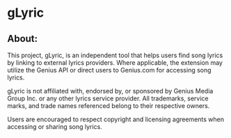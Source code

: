 # gLyric

## About:
This project, gLyric, is an independent tool that helps users find song lyrics by linking to external lyrics providers. Where applicable, the extension may utilize the Genius API or direct users to Genius.com for accessing song lyrics.

gLyric is not affiliated with, endorsed by, or sponsored by Genius Media Group Inc. or any other lyrics service provider. All trademarks, service marks, and trade names referenced belong to their respective owners.

Users are encouraged to respect copyright and licensing agreements when accessing or sharing song lyrics.
